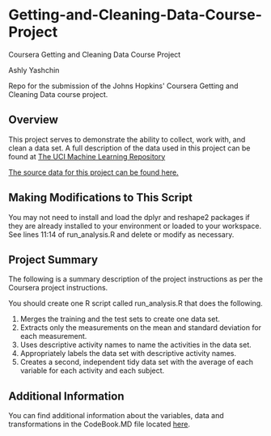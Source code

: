 # Getting-and-Cleaning-Data-Course-Project
Coursera Getting and Cleaning Data Course Project

Ashly Yashchin

Repo for the submission of the Johns Hopkins' Coursera Getting and Cleaning Data course project.

## Overview
This project serves to demonstrate the ability to collect, work with, and clean a data set. 
A full description of the data used in this project can be found at [The UCI Machine Learning Repository](http://archive.ics.uci.edu/ml/datasets/Human+Activity+Recognition+Using+Smartphones)

[The source data for this project can be found here.](https://d396qusza40orc.cloudfront.net/getdata%2Fprojectfiles%2FUCI%20HAR%20Dataset.zip)

## Making Modifications to This Script
You may not need to install and load the dplyr and reshape2 packages if they are already installed to your environment or loaded to your workspace. See lines 11:14 of run_analysis.R and delete or modify as necessary.

## Project Summary
The following is a summary description of the project instructions as per the Coursera project instructions.

You should create one R script called run_analysis.R that does the following. 
1. Merges the training and the test sets to create one data set.
2. Extracts only the measurements on the mean and standard deviation for each measurement. 
3. Uses descriptive activity names to name the activities in the data set.
4. Appropriately labels the data set with descriptive activity names. 
5. Creates a second, independent tidy data set with the average of each variable for each activity and each subject. 

## Additional Information
You can find additional information about the variables, data and transformations in the CodeBook.MD file located [here](https://github.com/ayashchin/Getting-and-Cleaning-Data-Course-Project/blob/master/CodeBook.md).
